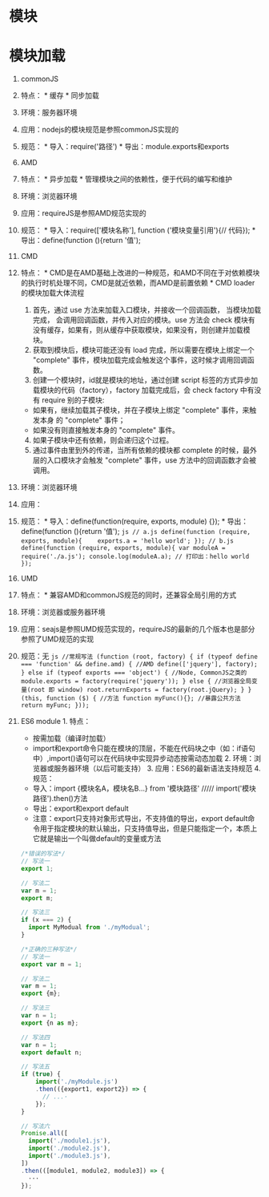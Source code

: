 # 模块



# 模块加载
1. commonJS
  1. 特点：
    * 缓存
    * 同步加载
  2. 环境：服务器环境
  3. 应用：nodejs的模块规范是参照commonJS实现的
  4. 规范：
    * 导入：require('路径')
    * 导出：module.exports和exports

2. AMD
  1. 特点：
    * 异步加载
    * 管理模块之间的依赖性，便于代码的编写和维护
  2. 环境：浏览器环境
  3. 应用：requireJS是参照AMD规范实现的
  4. 规范：
    * 导入：require(['模块名称'], function ('模块变量引用'){// 代码});
    * 导出：define(function (){return '值');

3. CMD
  1. 特点：
    * CMD是在AMD基础上改进的一种规范，和AMD不同在于对依赖模块的执行时机处理不同，CMD是就近依赖，而AMD是前置依赖
    * CMD loader 的模块加载大体流程
      1. 首先，通过 use 方法来加载入口模块，并接收一个回调函数， 当模块加载完成， 会调用回调函数，并传入对应的模块。use 方法会 check 模块有没有缓存，如果有，则从缓存中获取模块，如果没有，则创建并加载模块。
      2. 获取到模块后，模块可能还没有 load 完成，所以需要在模块上绑定一个 "complete" 事件，模块加载完成会触发这个事件，这时候才调用回调函数。
      3. 创建一个模块时，id就是模块的地址，通过创建 script 标签的方式异步加载模块的代码（factory），factory 加载完成后，会 check factory 中有没有 require 别的子模块:
        * 如果有，继续加载其子模块，并在子模块上绑定 "complete" 事件，来触发本身 的 "complete" 事件；
        * 如果没有则直接触发本身的 "complete" 事件。
      4. 如果子模块中还有依赖，则会递归这个过程。
      5. 通过事件由里到外的传递，当所有依赖的模块都 complete 的时候，最外层的入口模块才会触发 "complete" 事件，use 方法中的回调函数才会被调用。
  2. 环境：浏览器环境
  3. 应用：
  4. 规范：
    * 导入：define(function(require, exports, module) {});
    * 导出：define(function (){return '值');
    ```js
    // a.js
    define(function (require, exports, module){
    　　exports.a = 'hello world';
    });
    // b.js
    define(function (require, exports, module){
        var moduleA = require('./a.js');
        console.log(moduleA.a); // 打印出：hello world
    });
    ```


4. UMD
  1. 特点：
    * 兼容AMD和commonJS规范的同时，还兼容全局引用的方式
  2. 环境：浏览器或服务器环境
  3. 应用：seajs是参照UMD规范实现的，requireJS的最新的几个版本也是部分参照了UMD规范的实现
  4. 规范：无
    ```js
    //常规写法
    (function (root, factory) {
      if (typeof define === 'function' && define.amd) {
          //AMD
          define(['jquery'], factory);
      } else if (typeof exports === 'object') {
          //Node, CommonJS之类的
          module.exports = factory(require('jquery'));
      } else {
          //浏览器全局变量(root 即 window)
          root.returnExports = factory(root.jQuery);
      }
    }(this, function ($) {
        //方法
        function myFunc(){};
        //暴露公共方法
        return myFunc;
    }));
    ```

  5. ES6 module
    1. 特点：
      * 按需加载（编译时加载）
      * import和export命令只能在模块的顶层，不能在代码块之中（如：if语句中）,import()语句可以在代码块中实现异步动态按需动态加载
    2. 环境：浏览器或服务器环境（以后可能支持）
    3. 应用：ES6的最新语法支持规范
    4. 规范：
      * 导入：import {模块名A，模块名B...} from '模块路径'  /////  import('模块路径').then()方法
      * 导出：export和export default
      * 注意：export只支持对象形式导出，不支持值的导出，export default命令用于指定模块的默认输出，只支持值导出，但是只能指定一个，本质上它就是输出一个叫做default的变量或方法
      ```js
      /*错误的写法*/
      // 写法一
      export 1;

      // 写法二
      var m = 1;
      export m;

      // 写法三
      if (x === 2) {
        import MyModual from './myModual';
      }

      /*正确的三种写法*/
      // 写法一
      export var m = 1;

      // 写法二
      var m = 1;
      export {m};

      // 写法三
      var n = 1;
      export {n as m};

      // 写法四
      var n = 1;
      export default n;

      // 写法五
      if (true) {
          import('./myModule.js')
          .then(({export1, export2}) => {
            // ...·
          });
      }

      // 写法六
      Promise.all([
        import('./module1.js'),
        import('./module2.js'),
        import('./module3.js'),
      ])
      .then(([module1, module2, module3]) => {
        ···
      });
      ```